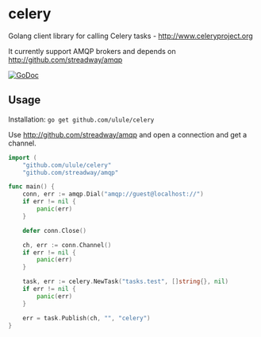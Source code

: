 celery
======

Golang client library for calling Celery tasks - http://www.celeryproject.org

It currently support AMQP brokers and depends on http://github.com/streadway/amqp

[![GoDoc](https://godoc.org/github.com/ulule/celery?status.png)](https://godoc.org/github.com/ulule/celery)

Usage
-----
Installation: `go get github.com/ulule/celery`

Use http://github.com/streadway/amqp and open a connection and get a channel.

```go
import (
	"github.com/ulule/celery"
	"github.com/streadway/amqp"

func main() {
	conn, err := amqp.Dial("amqp://guest@localhost://")
	if err != nil {
		panic(err)
	}

	defer conn.Close()

	ch, err := conn.Channel()
	if err != nil {
		panic(err)
	}

	task, err := celery.NewTask("tasks.test", []string{}, nil)
	if err != nil {
		panic(err)
	}

	err = task.Publish(ch, "", "celery")
}
```
